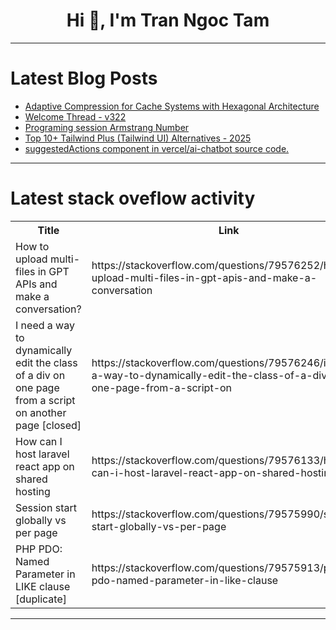 <h1 align="center">Hi 👋, I'm Tran Ngoc Tam</h1>

---

# Latest Blog Posts 
<!-- BLOG-POST-LIST:START -->
- [Adaptive Compression for Cache Systems with Hexagonal Architecture](https://dev.to/aws-builders/adaptive-compression-for-cache-systems-with-hexagonal-architecture-560e)
- [Welcome Thread - v322](https://dev.to/devteam/welcome-thread-v322-g8h)
- [Programing session Armstrang Number](https://dev.to/sugumar_r_a5f301adf1fb49a/programing-session-armstrang-number-55gn)
- [Top 10+ Tailwind Plus &lpar;Tailwind UI&rpar; Alternatives - 2025](https://dev.to/tailwindcss/tailwind-plus-alternatives-g0l)
- [suggestedActions component in vercel/ai-chatbot source code.](https://dev.to/ramunarasinga-11/suggestedactions-component-in-vercelai-chatbot-source-code-43g)
<!-- BLOG-POST-LIST:END -->

---

# Latest stack oveflow activity
<table>
  <tr><th>Title</th><th>Link</th></tr>
  <!-- STACKOVERFLOW:START --><tr><td>How to upload multi-files in GPT APIs and make a conversation?</td><td>https://stackoverflow.com/questions/79576252/how-to-upload-multi-files-in-gpt-apis-and-make-a-conversation</td></tr><tr><td>I need a way to dynamically edit the class of a div on one page from a script on another page [closed]</td><td>https://stackoverflow.com/questions/79576246/i-need-a-way-to-dynamically-edit-the-class-of-a-div-on-one-page-from-a-script-on</td></tr><tr><td>How can I host laravel react app on shared hosting</td><td>https://stackoverflow.com/questions/79576133/how-can-i-host-laravel-react-app-on-shared-hosting</td></tr><tr><td>Session start globally vs per page</td><td>https://stackoverflow.com/questions/79575990/session-start-globally-vs-per-page</td></tr><tr><td>PHP PDO: Named Parameter in LIKE clause [duplicate]</td><td>https://stackoverflow.com/questions/79575913/php-pdo-named-parameter-in-like-clause</td></tr><!-- STACKOVERFLOW:END -->
</table>

---


